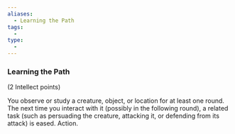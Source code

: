 ```yaml
---
aliases:
  - Learning the Path
tags:
  - 
type:
  - 
---
```

### Learning the Path

(2 Intellect points)

You observe or study a creature, object, or location for at least one round. The next time you interact with it (possibly in the following round), a related task (such as persuading the creature, attacking it, or defending from its attack) is eased. Action.
